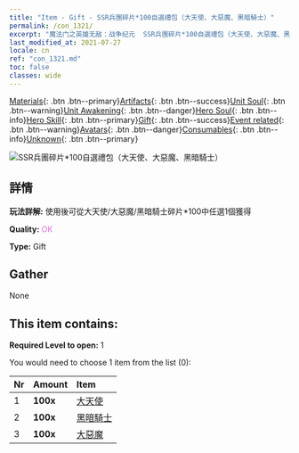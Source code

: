 ```yaml
---
title: "Item - Gift - SSR兵團碎片*100自選禮包（大天使、大惡魔、黑暗騎士）"
permalink: /con_1321/
excerpt: "魔法门之英雄无敌：战争纪元  SSR兵團碎片*100自選禮包（大天使、大惡魔、黑暗騎士）"
last_modified_at: 2021-07-27
locale: cn
ref: "con_1321.md"
toc: false
classes: wide
---
```

 [Materials](/ItemsCN/){: .btn .btn--primary}[Artifacts](/ItemsCN/Artifacts/){: .btn .btn--success}[Unit Soul](/ItemsCN/UnitSoul/){: .btn .btn--warning}[Unit Awakening](/ItemsCN/UnitAwakening/){: .btn .btn--danger}[Hero Soul](/ItemsCN/HeroSoul/){: .btn .btn--info}[Hero Skill](/ItemsCN/HeroSkill/){: .btn .btn--primary}[Gift](/ItemsCN/Gift/){: .btn .btn--success}[Event related](/ItemsCN/Events/){: .btn .btn--warning}[Avatars](/ItemsCN/Avatars/){: .btn .btn--danger}[Consumables](/ItemsCN/Consumables/){: .btn .btn--info}[Unknown](/ItemsCN/Unknown/){: .btn .btn--primary}

 ![SSR兵團碎片*100自選禮包（大天使、大惡魔、黑暗騎士）](/images/t/i_907374.png)

## 詳情
 **玩法詳解:** 使用後可從大天使/大惡魔/黑暗騎士碎片*100中任選1個獲得

 **Quality:** <span style="color: #DA70D6">OK</span>

 **Type:** Gift

## Gather

  None

## This item contains:

 **Required Level to open:** 1

 You would need to choose 1 item from the list (0):

  | Nr | Amount |     Item    |
  |:---|:-------|:------------|
  | 1 |  **100x** | [大天使](/cn/Items/unt_196/) |  | 
  | 2 |  **100x** | [黑暗騎士](/cn/Items/unt_213/) |  | 
  | 3 |  **100x** | [大惡魔](/cn/Items/unt_232/) |  | 
